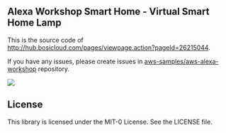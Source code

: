 ## Alexa Workshop Smart Home - Virtual Smart Home Lamp

This is the source code of http://hub.bosicloud.com/pages/viewpage.action?pageId=26215044.

If you have any issues, please create issues in [aws-samples/aws-alexa-workshop](https://github.com/aws-samples/aws-alexa-workshop/issues) repository.

![](aws_alexa.png)

## License

This library is licensed under the MIT-0 License. See the LICENSE file.

